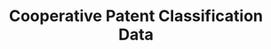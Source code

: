 ---
layout: default
bigquery: https://console.cloud.google.com/bigquery?p=patents-public-data&d=cpc&page=dataset
citation: '“Cooperative Patent Classification” by the EPO and USPTO, for public use. '
contributors: EPO, USPTO
cost: None
description: Cooperative Patent Classification Data contains the scheme and definitions
  of the Cooperative Patent Classification system for classifying patent documents.
  The CPC is the result of a partnership between the EPO and the USPTO in their joint
  effort to develop a common, internationally compatible classification system for
  technical documents, in particular patent publications, which will be used by both
  offices in the patent granting process
documentation: https://www.cooperativepatentclassification.org/cpcSchemeAndDefinitions
last_edit: 04/08/2022, 14:44:15
location: https://www.cooperativepatentclassification.org/index
maintained_by: USPTO, EPO
schema_fields:
- synonyms
- limiting_references
- sizeCache
- informative_references
- titleFull
- glossary
- not_allocatable
- limitingReferences
- informativeReferences
- dateRevised
- ipcConcordant
- breakdownCode
- title_part
- additional_only
- parents
- status
- residual_references
- definition
- title_full
- child_groups
- applicationReferences
- ipc_concordant
- level
- breakdown_code
- notAllocatable
- symbol
- residualReferences
- titlePart
- application_references
- children
- date_revised
- childGroups
shortname: cooperative_patent_classification
tags:
- patents
- science
title: Cooperative Patent Classification Data
uuid: 984374a7-16e9-4b35-9445-458daceb01bf
---